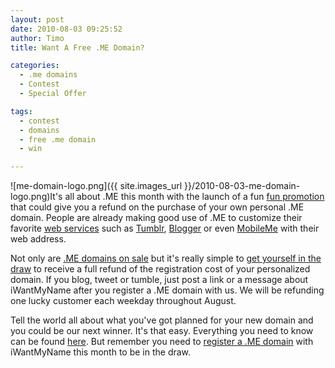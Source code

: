 ```yaml
---
layout: post
date: 2010-08-03 09:25:52
author: Timo
title: Want A Free .ME Domain?

categories:
  - .me domains
  - Contest
  - Special Offer

tags:
  - contest
  - domains
  - free .me domain
  - win

---
```


![me-domain-logo.png]({{ site.images_url }}/2010-08-03-me-domain-logo.png)It's all about .ME this month with the launch of a fun [fun promotion](/win-free-domain) that could give you a refund on the purchase of your own personal .ME domain. People are already making good use of .ME to customize their favorite [web services](/services) such as [Tumblr](/features/applications/custom-domain-apps/blogs/tumblr-tumblelog-easy-blog-with-own-url), [Blogger](/features/applications/custom-domain-apps/blogs/blogger-blogspot-free-blog-with-own-url) or even [MobileMe](/features/applications/custom-domain-apps/apple/mobileme-personal-domains) with their web address.

Not only are [.ME domains on sale](/domains/me-domain-sale-promo-offer) but it's really simple to [get yourself in the draw](http:///win-free-domain) to receive a full refund of the registration cost of your personalized domain. If you blog, tweet or tumble, just post a link or a message about iWantMyName after you register a .ME domain with us. We will be refunding one lucky customer each weekday throughout August.

Tell the world all about what you've got planned for your new domain and you could be our next winner. It's that easy. Everything you need to know can be found [here](/win-free-domain). But remember you need to [register a .ME domain](/domains/me-montenegrean-domain-name-registration-for-montenegro) with iWantMyName this month to be in the draw.
